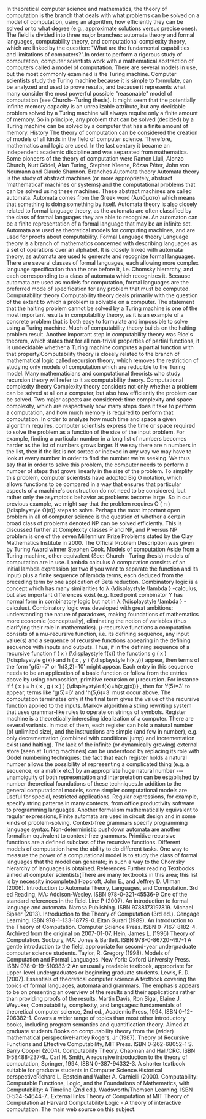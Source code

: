 In theoretical computer science and mathematics, the theory of
computation is the branch that deals with what problems can be solved on
a model of computation, using an algorithm, how efficiently they can be
solved or to what degree (e.g., approximate solutions versus precise
ones). The field is divided into three major branches: automata theory
and formal languages, computability theory, and computational complexity
theory, which are linked by the question: \"What are the fundamental
capabilities and limitations of computers?\".In order to perform a
rigorous study of computation, computer scientists work with a
mathematical abstraction of computers called a model of computation.
There are several models in use, but the most commonly examined is the
Turing machine. Computer scientists study the Turing machine because it
is simple to formulate, can be analyzed and used to prove results, and
because it represents what many consider the most powerful possible
\"reasonable\" model of computation (see Church--Turing thesis). It
might seem that the potentially infinite memory capacity is an
unrealizable attribute, but any decidable problem solved by a Turing
machine will always require only a finite amount of memory. So in
principle, any problem that can be solved (decided) by a Turing machine
can be solved by a computer that has a finite amount of memory. History
The theory of computation can be considered the creation of models of
all kinds in the field of computer science. Therefore, mathematics and
logic are used. In the last century it became an independent academic
discipline and was separated from mathematics. Some pioneers of the
theory of computation were Ramon Llull, Alonzo Church, Kurt Gödel, Alan
Turing, Stephen Kleene, Rózsa Péter, John von Neumann and Claude
Shannon. Branches Automata theory Automata theory is the study of
abstract machines (or more appropriately, abstract \'mathematical\'
machines or systems) and the computational problems that can be solved
using these machines. These abstract machines are called automata.
Automata comes from the Greek word (Αυτόματα) which means that something
is doing something by itself. Automata theory is also closely related to
formal language theory, as the automata are often classified by the
class of formal languages they are able to recognize. An automaton can
be a finite representation of a formal language that may be an infinite
set. Automata are used as theoretical models for computing machines, and
are used for proofs about computability. Formal Language theory Language
theory is a branch of mathematics concerned with describing languages as
a set of operations over an alphabet. It is closely linked with automata
theory, as automata are used to generate and recognize formal languages.
There are several classes of formal languages, each allowing more
complex language specification than the one before it, i.e. Chomsky
hierarchy, and each corresponding to a class of automata which
recognizes it. Because automata are used as models for computation,
formal languages are the preferred mode of specification for any problem
that must be computed. Computability theory Computability theory deals
primarily with the question of the extent to which a problem is solvable
on a computer. The statement that the halting problem cannot be solved
by a Turing machine is one of the most important results in
computability theory, as it is an example of a concrete problem that is
both easy to formulate and impossible to solve using a Turing machine.
Much of computability theory builds on the halting problem result.
Another important step in computability theory was Rice\'s theorem,
which states that for all non-trivial properties of partial functions,
it is undecidable whether a Turing machine computes a partial function
with that property.Computability theory is closely related to the branch
of mathematical logic called recursion theory, which removes the
restriction of studying only models of computation which are reducible
to the Turing model. Many mathematicians and computational theorists who
study recursion theory will refer to it as computability theory.
Computational complexity theory Complexity theory considers not only
whether a problem can be solved at all on a computer, but also how
efficiently the problem can be solved. Two major aspects are considered:
time complexity and space complexity, which are respectively how many
steps does it take to perform a computation, and how much memory is
required to perform that computation. In order to analyze how much time
and space a given algorithm requires, computer scientists express the
time or space required to solve the problem as a function of the size of
the input problem. For example, finding a particular number in a long
list of numbers becomes harder as the list of numbers grows larger. If
we say there are n numbers in the list, then if the list is not sorted
or indexed in any way we may have to look at every number in order to
find the number we\'re seeking. We thus say that in order to solve this
problem, the computer needs to perform a number of steps that grows
linearly in the size of the problem. To simplify this problem, computer
scientists have adopted Big O notation, which allows functions to be
compared in a way that ensures that particular aspects of a machine\'s
construction do not need to be considered, but rather only the
asymptotic behavior as problems become large. So in our previous
example, we might say that the problem requires O ( n ) {\\displaystyle
O(n)} steps to solve. Perhaps the most important open problem in all of
computer science is the question of whether a certain broad class of
problems denoted NP can be solved efficiently. This is discussed further
at Complexity classes P and NP, and P versus NP problem is one of the
seven Millennium Prize Problems stated by the Clay Mathematics Institute
in 2000. The Official Problem Description was given by Turing Award
winner Stephen Cook. Models of computation Aside from a Turing machine,
other equivalent (See: Church--Turing thesis) models of computation are
in use. Lambda calculus A computation consists of an initial lambda
expression (or two if you want to separate the function and its input)
plus a finite sequence of lambda terms, each deduced from the preceding
term by one application of Beta reduction. Combinatory logic is a
concept which has many similarities to λ {\\displaystyle \\lambda }
-calculus, but also important differences exist (e.g. fixed point
combinator Y has normal form in combinatory logic but not in λ
{\\displaystyle \\lambda } -calculus). Combinatory logic was developed
with great ambitions: understanding the nature of paradoxes, making
foundations of mathematics more economic (conceptually), eliminating the
notion of variables (thus clarifying their role in mathematics).
μ-recursive functions a computation consists of a mu-recursive function,
i.e. its defining sequence, any input value(s) and a sequence of
recursive functions appearing in the defining sequence with inputs and
outputs. Thus, if in the defining sequence of a recursive function f ( x
) {\\displaystyle f(x)} the functions g ( x ) {\\displaystyle g(x)} and
h ( x , y ) {\\displaystyle h(x,y)} appear, then terms of the form
\'g(5)=7\' or \'h(3,2)=10\' might appear. Each entry in this sequence
needs to be an application of a basic function or follow from the
entries above by using composition, primitive recursion or μ recursion.
For instance if f ( x ) = h ( x , g ( x ) ) {\\displaystyle
f(x)=h(x,g(x))} , then for \'f(5)=3\' to appear, terms like \'g(5)=6\'
and \'h(5,6)=3\' must occur above. The computation terminates only if
the final term gives the value of the recursive function applied to the
inputs. Markov algorithm a string rewriting system that uses
grammar-like rules to operate on strings of symbols. Register machine is
a theoretically interesting idealization of a computer. There are
several variants. In most of them, each register can hold a natural
number (of unlimited size), and the instructions are simple (and few in
number), e.g. only decrementation (combined with conditional jump) and
incrementation exist (and halting). The lack of the infinite (or
dynamically growing) external store (seen at Turing machines) can be
understood by replacing its role with Gödel numbering techniques: the
fact that each register holds a natural number allows the possibility of
representing a complicated thing (e.g. a sequence, or a matrix etc.) by
an appropriate huge natural number --- unambiguity of both
representation and interpretation can be established by number
theoretical foundations of these techniques.In addition to the general
computational models, some simpler computational models are useful for
special, restricted applications. Regular expressions, for example,
specify string patterns in many contexts, from office productivity
software to programming languages. Another formalism mathematically
equivalent to regular expressions, Finite automata are used in circuit
design and in some kinds of problem-solving. Context-free grammars
specify programming language syntax. Non-deterministic pushdown automata
are another formalism equivalent to context-free grammars. Primitive
recursive functions are a defined subclass of the recursive functions.
Different models of computation have the ability to do different tasks.
One way to measure the power of a computational model is to study the
class of formal languages that the model can generate; in such a way to
the Chomsky hierarchy of languages is obtained. References Further
reading Textbooks aimed at computer scientists(There are many textbooks
in this area; this list is by necessity incomplete.) Hopcroft, John E.,
and Jeffrey D. Ullman (2006). Introduction to Automata Theory,
Languages, and Computation. 3rd ed Reading, MA: Addison-Wesley. ISBN
978-0-321-45536-9 One of the standard references in the field. Linz P
(2007). An introduction to formal language and automata. Narosa
Publishing. ISBN 9788173197819. Michael Sipser (2013). Introduction to
the Theory of Computation (3rd ed.). Cengage Learning. ISBN
978-1-133-18779-0. Eitan Gurari (1989). An Introduction to the Theory of
Computation. Computer Science Press. ISBN 0-7167-8182-4. Archived from
the original on 2007-01-07. Hein, James L. (1996) Theory of Computation.
Sudbury, MA: Jones & Bartlett. ISBN 978-0-86720-497-1 A gentle
introduction to the field, appropriate for second-year undergraduate
computer science students. Taylor, R. Gregory (1998). Models of
Computation and Formal Languages. New York: Oxford University Press.
ISBN 978-0-19-510983-2 An unusually readable textbook, appropriate for
upper-level undergraduates or beginning graduate students. Lewis, F. D.
(2007). Essentials of theoretical computer science A textbook covering
the topics of formal languages, automata and grammars. The emphasis
appears to be on presenting an overview of the results and their
applications rather than providing proofs of the results. Martin Davis,
Ron Sigal, Elaine J. Weyuker, Computability, complexity, and languages:
fundamentals of theoretical computer science, 2nd ed., Academic Press,
1994, ISBN 0-12-206382-1. Covers a wider range of topics than most other
introductory books, including program semantics and quantification
theory. Aimed at graduate students.Books on computability theory from
the (wider) mathematical perspectiveHartley Rogers, Jr (1987). Theory of
Recursive Functions and Effective Computability, MIT Press. ISBN
0-262-68052-1 S. Barry Cooper (2004). Computability Theory. Chapman and
Hall/CRC. ISBN 1-58488-237-9.. Carl H. Smith, A recursive introduction
to the theory of computation, Springer, 1994, ISBN 0-387-94332-3. A
shorter textbook suitable for graduate students in Computer
Science.Historical perspectiveRichard L. Epstein and Walter A. Carnielli
(2000). Computability: Computable Functions, Logic, and the Foundations
of Mathematics, with Computability: A Timeline (2nd ed.).
Wadsworth/Thomson Learning. ISBN 0-534-54644-7.. External links Theory
of Computation at MIT Theory of Computation at Harvard Computability
Logic - A theory of interactive computation. The main web source on this
subject.

